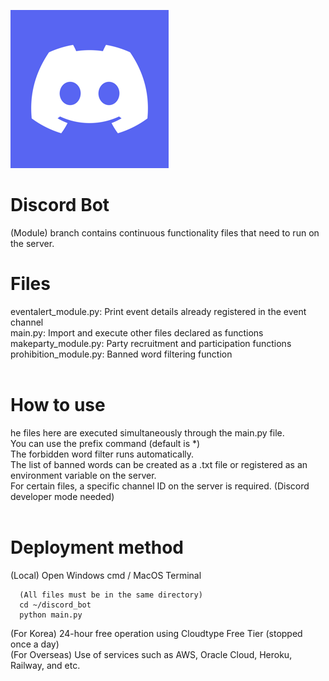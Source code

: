 ![discord_icon](https://github.com/Strawberry-dreams/discord_bot/blob/main/images/discord_icon.png)
# Discord Bot
(Module) branch contains continuous functionality files that need to run on the server.
# Files
eventalert_module.py: Print event details already registered in the event channel<br />
main.py: Import and execute other files declared as functions<br />
makeparty_module.py: Party recruitment and participation functions<br />
prohibition_module.py: Banned word filtering function<br />
<br />
# How to use
he files here are executed simultaneously through the main.py file.<br />
You can use the prefix command (default is *)<br />
The forbidden word filter runs automatically.<br />
The list of banned words can be created as a .txt file or registered as an environment variable on the server.<br />
For certain files, a specific channel ID on the server is required. (Discord developer mode needed)<br />
<br />
# Deployment method
(Local) Open Windows cmd / MacOS Terminal
```
  (All files must be in the same directory)
  cd ~/discord_bot
  python main.py
```
(For Korea) 24-hour free operation using Cloudtype Free Tier (stopped once a day)<br />
(For Overseas) Use of services such as AWS, Oracle Cloud, Heroku, Railway, and etc.<br />
<br />
